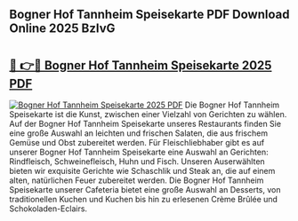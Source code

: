 ## Bogner Hof Tannheim Speisekarte PDF Download Online 2025 BzIvG

# <h2><a href="http://gc6dws.nevu.top/?p=Bogner+Hof+Tannheim+Speisekarte">🔗 👉🔴 Bogner Hof Tannheim Speisekarte 2025 PDF</a></h2>

[![Bogner Hof Tannheim Speisekarte 2025 PDF](https://i.imgur.com/dBaPXMq.png)](http://gc6dws.nevu.top/?p=Bogner+Hof+Tannheim+Speisekarte)
Die Bogner Hof Tannheim Speisekarte ist die Kunst, zwischen einer Vielzahl von Gerichten zu wählen. Auf der Bogner Hof Tannheim Speisekarte unseres Restaurants finden Sie eine große Auswahl an leichten und frischen Salaten, die aus frischem Gemüse und Obst zubereitet werden. Für Fleischliebhaber gibt es auf unserer Bogner Hof Tannheim Speisekarte eine Auswahl an Gerichten: Rindfleisch, Schweinefleisch, Huhn und Fisch. Unseren Auserwählten bieten wir exquisite Gerichte wie Schaschlik und Steak an, die auf einem alten, natürlichen Feuer zubereitet werden. Die Bogner Hof Tannheim Speisekarte unserer Cafeteria bietet eine große Auswahl an Desserts, von traditionellen Kuchen und Kuchen bis hin zu erlesenen Crème Brûlée und Schokoladen-Eclairs.

